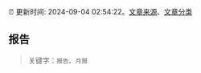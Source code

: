 :alarm_clock: 更新时间: 2024-09-04 02:54:22。[文章来源](/README.md)、[文章分类](/TAGS.md)

## 报告


> 关键字：`报告`、`月报`



